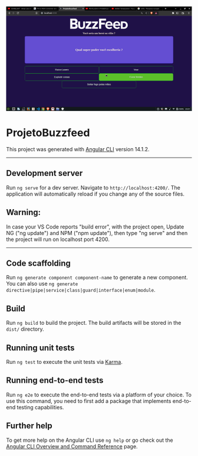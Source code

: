 ![Potencia-tech](./src/assets/imgs/preview.png "Potência Tech")

# ProjetoBuzzfeed

This project was generated with [Angular CLI](https://github.com/angular/angular-cli) version 14.1.2.

---

## Development server

Run `ng serve` for a dev server. Navigate to `http://localhost:4200/`. The application will automatically reload if you change any of the source files.


## Warning:
In case your VS Code reports "build error", with the project open, Update NG ("ng update") and NPM ("npm update"), then type "ng serve" and then the project will run on localhost port 4200.

---

## Code scaffolding

Run `ng generate component component-name` to generate a new component. You can also use `ng generate directive|pipe|service|class|guard|interface|enum|module`.

## Build

Run `ng build` to build the project. The build artifacts will be stored in the `dist/` directory.

## Running unit tests

Run `ng test` to execute the unit tests via [Karma](https://karma-runner.github.io).

## Running end-to-end tests

Run `ng e2e` to execute the end-to-end tests via a platform of your choice. To use this command, you need to first add a package that implements end-to-end testing capabilities.

## Further help

To get more help on the Angular CLI use `ng help` or go check out the [Angular CLI Overview and Command Reference](https://angular.io/cli) page.
